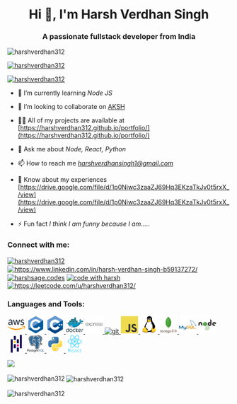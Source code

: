 <h1 align="center">Hi 👋, I'm Harsh Verdhan Singh</h1>
<h3 align="center">A passionate fullstack developer from India</h3>

<p align="left"> <img src="https://komarev.com/ghpvc/?username=harshverdhan312&label=Profile%20views&color=0e75b6&style=flat" alt="harshverdhan312" /> </p>

<p align="left"> <a href="https://github.com/ryo-ma/github-profile-trophy"><img src="https://github-profile-trophy.vercel.app/?username=harshverdhan312" alt="harshverdhan312" /></a> </p>

<p align="left"> <a href="https://twitter.com/harshverdhan312" target="blank"><img src="https://img.shields.io/twitter/follow/harshverdhan312?logo=twitter&style=for-the-badge" alt="harshverdhan312" /></a> </p>

- 🌱 I’m currently learning *Node JS*

- 👯 I’m looking to collaborate on [AKSH](https://github.com/harshverdhan312/AKSH.git)

- 👨‍💻 All of my projects are available at [https://harshverdhan312.github.io/portfolio/](https://harshverdhan312.github.io/portfolio/)

- 💬 Ask me about *Node, React, Python*

- 📫 How to reach me *harshverdhansingh1@gmail.com*

- 📄 Know about my experiences [https://drive.google.com/file/d/1p0Njwc3zaaZJ69Hq3EKzaTkJv0t5rxX_/view](https://drive.google.com/file/d/1p0Njwc3zaaZJ69Hq3EKzaTkJv0t5rxX_/view)

- ⚡ Fun fact *I think I am funny because I am.....*

<h3 align="left">Connect with me:</h3>
<p align="left">
<a href="https://twitter.com/harshverdhan312" target="blank"><img align="center" src="https://raw.githubusercontent.com/rahuldkjain/github-profile-readme-generator/master/src/images/icons/Social/twitter.svg" alt="harshverdhan312" height="30" width="40" /></a>
<a href="https://linkedin.com/in/https://www.linkedin.com/in/harsh-verdhan-singh-b59137272/" target="blank"><img align="center" src="https://raw.githubusercontent.com/rahuldkjain/github-profile-readme-generator/master/src/images/icons/Social/linked-in-alt.svg" alt="https://www.linkedin.com/in/harsh-verdhan-singh-b59137272/" height="30" width="40" /></a>
<a href="https://instagram.com/harshsage.codes" target="blank"><img align="center" src="https://raw.githubusercontent.com/rahuldkjain/github-profile-readme-generator/master/src/images/icons/Social/instagram.svg" alt="harshsage.codes" height="30" width="40" /></a>
<a href="https://www.youtube.com/c/code with harsh" target="blank"><img align="center" src="https://raw.githubusercontent.com/rahuldkjain/github-profile-readme-generator/master/src/images/icons/Social/youtube.svg" alt="code with harsh" height="30" width="40" /></a>
<a href="https://www.leetcode.com/https://leetcode.com/u/harshverdhan312/" target="blank"><img align="center" src="https://raw.githubusercontent.com/rahuldkjain/github-profile-readme-generator/master/src/images/icons/Social/leet-code.svg" alt="https://leetcode.com/u/harshverdhan312/" height="30" width="40" /></a>
</p>

<h3 align="left">Languages and Tools:</h3>
<p align="left"> <a href="https://aws.amazon.com" target="_blank" rel="noreferrer"> <img src="https://raw.githubusercontent.com/devicons/devicon/master/icons/amazonwebservices/amazonwebservices-original-wordmark.svg" alt="aws" width="40" height="40"/> </a> <a href="https://www.cprogramming.com/" target="_blank" rel="noreferrer"> <img src="https://raw.githubusercontent.com/devicons/devicon/master/icons/c/c-original.svg" alt="c" width="40" height="40"/> </a> <a href="https://www.w3schools.com/cpp/" target="_blank" rel="noreferrer"> <img src="https://raw.githubusercontent.com/devicons/devicon/master/icons/cplusplus/cplusplus-original.svg" alt="cplusplus" width="40" height="40"/> </a> <a href="https://www.docker.com/" target="_blank" rel="noreferrer"> <img src="https://raw.githubusercontent.com/devicons/devicon/master/icons/docker/docker-original-wordmark.svg" alt="docker" width="40" height="40"/> </a> <a href="https://expressjs.com" target="_blank" rel="noreferrer"> <img src="https://raw.githubusercontent.com/devicons/devicon/master/icons/express/express-original-wordmark.svg" alt="express" width="40" height="40"/> </a> <a href="https://git-scm.com/" target="_blank" rel="noreferrer"> <img src="https://www.vectorlogo.zone/logos/git-scm/git-scm-icon.svg" alt="git" width="40" height="40"/> </a> <a href="https://developer.mozilla.org/en-US/docs/Web/JavaScript" target="_blank" rel="noreferrer"> <img src="https://raw.githubusercontent.com/devicons/devicon/master/icons/javascript/javascript-original.svg" alt="javascript" width="40" height="40"/> </a> <a href="https://www.linux.org/" target="_blank" rel="noreferrer"> <img src="https://raw.githubusercontent.com/devicons/devicon/master/icons/linux/linux-original.svg" alt="linux" width="40" height="40"/> </a> <a href="https://www.mongodb.com/" target="_blank" rel="noreferrer"> <img src="https://raw.githubusercontent.com/devicons/devicon/master/icons/mongodb/mongodb-original-wordmark.svg" alt="mongodb" width="40" height="40"/> </a> <a href="https://www.mysql.com/" target="_blank" rel="noreferrer"> <img src="https://raw.githubusercontent.com/devicons/devicon/master/icons/mysql/mysql-original-wordmark.svg" alt="mysql" width="40" height="40"/> </a> <a href="https://nodejs.org" target="_blank" rel="noreferrer"> <img src="https://raw.githubusercontent.com/devicons/devicon/master/icons/nodejs/nodejs-original-wordmark.svg" alt="nodejs" width="40" height="40"/> </a> <a href="https://pandas.pydata.org/" target="_blank" rel="noreferrer"> <img src="https://raw.githubusercontent.com/devicons/devicon/2ae2a900d2f041da66e950e4d48052658d850630/icons/pandas/pandas-original.svg" alt="pandas" width="40" height="40"/> </a> <a href="https://www.postgresql.org" target="_blank" rel="noreferrer"> <img src="https://raw.githubusercontent.com/devicons/devicon/master/icons/postgresql/postgresql-original-wordmark.svg" alt="postgresql" width="40" height="40"/> </a> <a href="https://www.python.org" target="_blank" rel="noreferrer"> <img src="https://raw.githubusercontent.com/devicons/devicon/master/icons/python/python-original.svg" alt="python" width="40" height="40"/> </a> <a href="https://reactjs.org/" target="_blank" rel="noreferrer"> <img src="https://raw.githubusercontent.com/devicons/devicon/master/icons/react/react-original-wordmark.svg" alt="react" width="40" height="40"/> </a> </p>

<p><img src="https://github.com/harshverdhan312/harshverdhan312/blob/main/stats.svg" width="55%"></p>
  
<p><img align="left" src="https://github-readme-stats.vercel.app/api/top-langs?username=harshverdhan312&show_icons=true&locale=en&layout=compact" alt="harshverdhan312" /></p>

<p>&nbsp;<img align="center" src="https://github-readme-stats.vercel.app/api?username=harshverdhan312&show_icons=true&locale=en" alt="harshverdhan312" /></p>

<p><img align="center" src="https://github-readme-streak-stats.herokuapp.com/?user=harshverdhan312&" alt="harshverdhan312" /></p>
